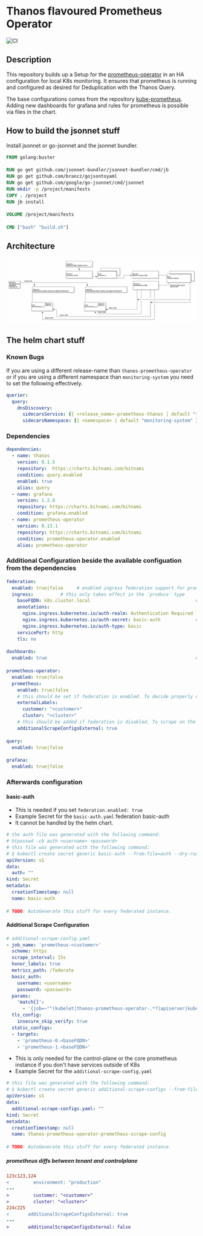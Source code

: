 # Thanos flavoured Prometheus Operator

![CI](https://github.com/Cellebyte/helm/workflows/CI/badge.svg?branch=release)

## Description

This repository builds up a Setup for the [prometheus-operator](https://github.com/coreos/prometheus-operator) in an HA configuration for local K8s monitoring.
It ensures that prometheus is running and configured as desired for Deduplication with the Thanos Query.

The base configurations comes from the repository [kube-prometheus](https://github.com/coreos/kube-prometheus). Adding new dashboards for grafana and rules for prometheus is possible via files in the chart.

## How to build the jsonnet stuff

Install jsonnet or go-jsonnet and the jsonnet bundler.

```Dockerfile
FROM golang:buster

RUN go get github.com/jsonnet-bundler/jsonnet-bundler/cmd/jb
RUN go get github.com/brancz/gojsontoyaml
RUN go get github.com/google/go-jsonnet/cmd/jsonnet
RUN mkdir -p /project/manifests
COPY . /project
RUN jb install

VOLUME /project/manifests

CMD ["bash" "build.sh"]

```

## Architecture

![Thanos Prometheus Operator Architecture Diagram](Architecture-Graph-Thanos.png)

## The helm chart stuff

### Known Bugs

If you are using a different release-name than `thanos-prometheus-operator` or
if you are using a different namespace than `monitoring-system` you need to set the following
effectively.

```yaml
querier:
  query:
    dnsDiscovery:
      sidecarsService: {{ <release_name>-prometheus-thanos | default "thanos-prometheus-operator-prometheus-thanos" }}
      sidecarsNamespace: {{ <namespace> | default "monitoring-system" }}
```

### Dependencies

```yaml
dependencies:
  - name: thanos
    version: 0.1.5
    repository:  https://charts.bitnami.com/bitnami
    condition: query.enabled
    enabled: true
    alias: query
  - name: grafana
    version: 1.2.8
    repository: https://charts.bitnami.com/bitnami
    condition: grafana.enabled
  - name: prometheus-operator
    version: 0.13.1
    repository: https://charts.bitnami.com/bitnami
    condition: prometheus-operator.enabled
    alias: prometheus-operator
```

### Additional Configuration beside the available configuation from the dependencies

```yaml
federation:
  enabled: true|false     # enabled ingress federation support for prometheus
  ingress:          # this only takes effect in the `produce` type
    baseFQDN: k8s.cluster.local                                       # gets extended with prefix prometheus-(0-N) for every replica in .
    annotations:
      nginx.ingress.kubernetes.io/auth-realm: Authentication Required
      nginx.ingress.kubernetes.io/auth-secret: basic-auth             # this needs to be created by hand.
      nginx.ingress.kubernetes.io/auth-type: basic
    servicePort: http
    tls: no

dashboards:
  enabled: true                                                       # handles the templating of the dashboard ConfigMaps.

prometheus-operator:
  enabled: true|false
  prometheus:
    enabled: true|false
    # this should be set if federation is enabled. To decide properly on the different instances.
    externalLabels:
      customer: "<customer>"
      cluster: "<cluster>"
    # this should be added if federation is disabled. To scrape on the other federated prometheus instances.
    additionalScrapeConfigsExternal: true

query:
  enabled: true|false

grafana:
  enabled: true|false

```

### Afterwards configuration

#### basic-auth

* This is needed if you set `federation.enabled: true`
* Example Secret for the `basic-auth.yaml` federation basic-auth
* It cannot be handled by the helm chart.

```yaml
# the auth file was generated with the following command:
# htpasswd -cb auth <username> <password>
# this file was generated with the following command:
# $ kubectl create secret generic basic-auth --from-file=auth --dry-run -oyaml > basic-auth.yaml
apiVersion: v1
data:
  auth: ""
kind: Secret
metadata:
  creationTimestamp: null
  name: basic-auth

# TODO: AutoGenerate this stuff for every federated instance.
```

#### Additional Scrape Configuration

```yaml
# additional-scrape-config.yaml
- job_name: 'prometheus-<customer>'
  scheme: https
  scrape_interval: 15s
  honor_labels: true
  metrics_path: /federate
  basic_auth:
    username: <username>
    password: <password>
  params:
    'match[]':
      - '{job=~"^(kubelet|thanos-prometheus-operator-.*?|apiserver|kubelet|node-exporter)$"}'
  tls_config:
    insecure_skip_verify: true
  static_configs:
  - targets:
    - 'prometheus-0.<baseFQDN>'
    - 'prometheus-1.<baseFQDN>'
```

* This is only needed for the control-plane or the core prometheus instance if you don't have services
  outside of K8s
* Example Secret for the `additional-scrape-config.yaml`

```yaml
# this file was generated with the following command:
# $ kubectl create secret generic additional-scrape-configs --from-file=prometheus-additional.yaml --dry-run -oyaml > additional-scrape-configs.yaml
apiVersion: v1
data:
  additional-scrape-configs.yaml: ""
kind: Secret
metadata:
  creationTimestamp: null
  name: thanos-prometheus-operator-prometheus-scrape-config

# TODO: AutoGenerate this stuff for every federated instance.
```

##### prometheus diffs between tenant and controlplane

```diff
123c123,124
<         environment: "production"
---
>         customer: "<customer>"
>         cluster: "<cluster>"
224c225
<       additionalScrapeConfigsExternal: true
---
>       additionalScrapeConfigsExternal: false
```
